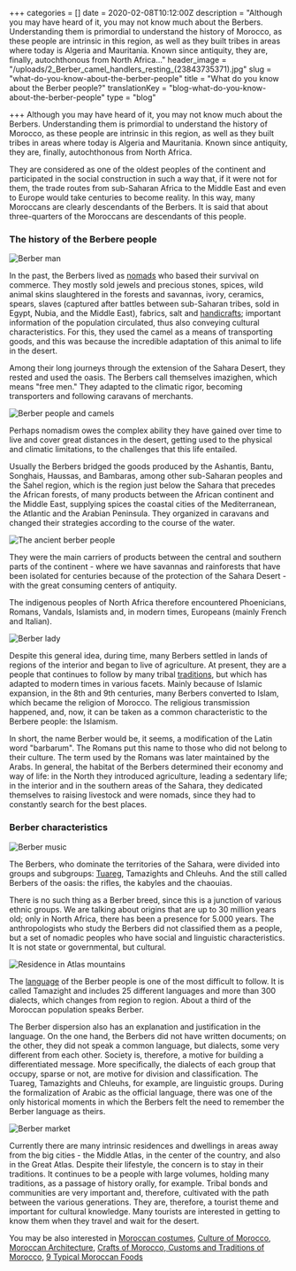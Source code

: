 +++
categories = []
date = 2020-02-08T10:12:00Z
description = "Although you may have heard of it, you may not know much about the Berbers. Understanding them is primordial to understand the history of Morocco, as these people are intrinsic in this region, as well as they built tribes in areas where today is Algeria and Mauritania. Known since antiquity, they are, finally, autochthonous from North Africa..."
header_image = "/uploads/2_Berber_camel_handlers_resting_(23843735371).jpg"
slug = "what-do-you-know-about-the-berber-people"
title = "What do you know about the Berber people?"
translationKey = "blog-what-do-you-know-about-the-berber-people"
type = "blog"

+++
Although you may have heard of it, you may not know much about the Berbers. Understanding them is primordial to understand the history of Morocco, as these people are intrinsic in this region, as well as they built tribes in areas where today is Algeria and Mauritania. Known since antiquity, they are, finally, autochthonous from North Africa.

They are considered as one of the oldest peoples of the continent and participated in the social construction in such a way that, if it were not for them, the trade routes from sub-Saharan Africa to the Middle East and even to Europe would take centuries to become reality. In this way, many Moroccans are clearly descendants of the Berbers. It is said that about three-quarters of the Moroccans are descendants of this people.

### **The history of the Berbere people**

![Berber man](/uploads/berber14879486401_83b0b99321_b.jpg "Berber man")

In the past, the Berbers lived as [nomads](/en/blog/nomads-in-morocco/ "Nomads in Morocco") who based their survival on commerce. They mostly sold jewels and precious stones, spices, wild animal skins slaughtered in the forests and savannas, ivory, ceramics, spears, slaves (captured after battles between sub-Saharan tribes, sold in Egypt, Nubia, and the Middle East), fabrics, salt and [handicrafts](/en/blog/crafts-of-morocco/ "Crafts of Morocco "); important information of the population circulated, thus also conveying cultural characteristics. For this, they used the camel as a means of transporting goods, and this was because the incredible adaptation of this animal to life in the desert.

Among their long journeys through the extension of the Sahara Desert, they rested and used the oasis. The Berbers call themselves imazighen, which means "free men." They adapted to the climatic rigor, becoming transporters and following caravans of merchants.

![Berber people and camels](/uploads/1581154572863.jpg "Berber people and camels")

Perhaps nomadism owes the complex ability they have gained over time to live and cover great distances in the desert, getting used to the physical and climatic limitations, to the challenges that this life entailed.

Usually the Berbers bridged the goods produced by the Ashantis, Bantu, Songhais, Haussas, and Bambaras, among other sub-Saharan peoples and the Sahel region, which is the region just below the Sahara that precedes the African forests, of many products between the African continent and the Middle East, supplying spices the coastal cities of the Mediterranean, the Atlantic and the Arabian Peninsula. They organized in caravans and changed their strategies according to the course of the water.

![The ancient berber people](/uploads/Mali1974-151_hg.jpg)

They were the main carriers of products between the central and southern parts of the continent - where we have savannas and rainforests that have been isolated for centuries because of the protection of the Sahara Desert - with the great consuming centers of antiquity.

The indigenous peoples of North Africa therefore encountered Phoenicians, Romans, Vandals, Islamists and, in modern times, Europeans (mainly French and Italian).

![Berber lady](/uploads/berber_lady.jpg "Berber lady")

Despite this general idea, during time, many Berbers settled in lands of regions of the interior and began to live of agriculture. At present, they are a people that continues to follow by many tribal [traditions](/en/blog/customs-and-traditions-of-morocco/ "Customs and Traditions of Morocco"), but which has adapted to modern times in various facets. Mainly because of Islamic expansion, in the 8th and 9th centuries, many Berbers converted to Islam, which became the religion of Morocco. The religious transmission happened, and, now, it can be taken as a common characteristic to the Berbere people: the Islamism.

In short, the name Berber would be, it seems, a modification of the Latin word "barbarum". The Romans put this name to those who did not belong to their culture. The term used by the Romans was later maintained by the Arabs. In general, the habitat of the Berbers determined their economy and way of life: in the North they introduced agriculture, leading a sedentary life; in the interior and in the southern areas of the Sahara, they dedicated themselves to raising livestock and were nomads, since they had to constantly search for the best places.

### **Berber characteristics**

![Berber music](/uploads/berbermusic9548217541_aefe6579c4_b.jpg "Berber music")

The Berbers, who dominate the territories of the Sahara, were divided into groups and subgroups: [Tuareg](/en/blog/do-you-know-the-tuaregs-lords-of-the-desert/ "Do you know the Tuaregs, lords of the desert?"), Tamazights and Chleuhs. And the still called Berbers of the oasis: the rifles, the kabyles and the chaouias.

There is no such thing as a Berber breed, since this is a junction of various ethnic groups. We are talking about origins that are up to 30 million years old; only in North Africa, there has been a presence for 5.000 years. The anthropologists who study the Berbers did not classified them as a people, but a set of nomadic peoples who have social and linguistic characteristics. It is not state or governmental, but cultural.

![Residence in Atlas mountains](/uploads/1581153330881.jpg "Residence in Atlas mountains")

The [language](/en/blog/moroccan-words-you-need-to-know/ "Moroccan words you need to know ") of the Berber people is one of the most difficult to follow. It is called Tamazight and includes 25 different languages ​​and more than 300 dialects, which changes from region to region. About a third of the Moroccan population speaks Berber.

The Berber dispersion also has an explanation and justification in the language. On the one hand, the Berbers did not have written documents; on the other, they did not speak a common language, but dialects, some very different from each other. Society is, therefore, a motive for building a differentiated message. More specifically, the dialects of each group that occupy, sparse or not, are motive for division and classification. The Tuareg, Tamazights and Chleuhs, for example, are linguistic groups. During the formalization of Arabic as the official language, there was one of the only historical moments in which the Berbers felt the need to remember the Berber language as theirs.

![Berber market](/uploads/market-canopy-stall-vendor.jpg "Berber market")

Currently there are many intrinsic residences and dwellings in areas away from the big cities - the Middle Atlas, in the center of the country, and also in the Great Atlas. Despite their lifestyle, the concern is to stay in their traditions. It continues to be a people with large volumes, holding many traditions, as a passage of history orally, for example. Tribal bonds and communities are very important and, therefore, cultivated with the path between the various generations. They are, therefore, a tourist theme and important for cultural knowledge. Many tourists are interested in getting to know them when they travel and wait for the desert.

You may be also interested in [Moroccan costumes](/en/blog/moroccan-costumes/ "Moroccan costumes"), [Culture of Morocco](/en/blog/culture-of-morocco/ "Culture of Morocco"), [Moroccan Architecture](/en/blog/moroccan-architecture/ " Moroccan Architecture"), [Crafts of Morocco](/en/blog/crafts-of-morocco/ "Crafts of Morocco"),[ Customs and Traditions of Morocco](/en/blog/customs-and-traditions-of-morocco/ "Customs and Traditions of Morocco "), [9 Typical Moroccan Foods](/en/blog/9-typical-moroccan-foods/ "9 Typical Moroccan Foods ")